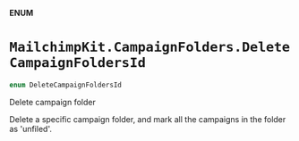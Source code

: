 **ENUM**

# `MailchimpKit.CampaignFolders.DeleteCampaignFoldersId`

```swift
enum DeleteCampaignFoldersId
```

Delete campaign folder

Delete a specific campaign folder, and mark all the campaigns in the folder as 'unfiled'.
